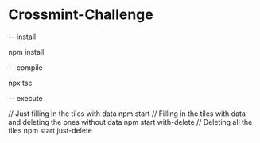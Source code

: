 # Crossmint-Challenge

-- install

npm install

-- compile

 npx tsc

-- execute

// Just filling in the tiles with data
npm start
// Filling in the tiles with data and deleting the ones without data
npm start with-delete
// Deleting all the tiles
npm start just-delete


